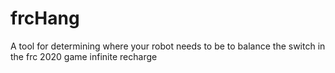 # frcHang
A tool for determining where your robot needs to be to balance the switch in the frc 2020 game infinite recharge
